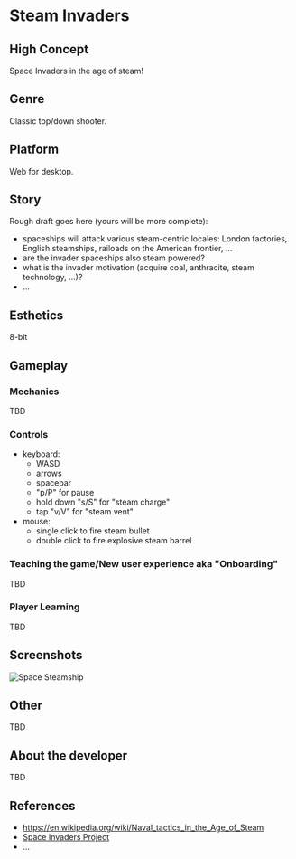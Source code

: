 # Steam Invaders

## High Concept
Space Invaders in the age of steam!

## Genre
Classic top/down shooter.

## Platform
Web for desktop.

## Story
Rough draft goes here (yours will be more complete):
- spaceships will attack various steam-centric locales: London factories, English steamships, railoads on the American frontier, ...
- are the invader spaceships also steam powered?
- what is the invader motivation (acquire coal, anthracite, steam technology, ...)?
- ...

## Esthetics
8-bit

## Gameplay
### Mechanics
TBD

### Controls
- keyboard:
  - WASD
  - arrows
  - spacebar
  - "p/P" for pause
  - hold down "s/S" for "steam charge"
  - tap "v/V" for "steam vent"
 - mouse:
   - single click to fire steam bullet
   - double click to fire explosive steam barrel
  
### Teaching the game/New user experience aka "Onboarding"
TBD
 
### Player Learning
TBD

## Screenshots
![Space Steamship](https://i.scdn.co/image/0d367f0b872c1a20c92a25d4c511de7c262bbafa)

## Other
TBD

## About the developer
TBD

## References
- https://en.wikipedia.org/wiki/Naval_tactics_in_the_Age_of_Steam
- [Space Invaders Project](http://www.space-invaders.com/home/)
- ...
